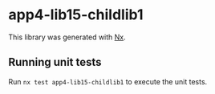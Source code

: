 # app4-lib15-childlib1

This library was generated with [Nx](https://nx.dev).

## Running unit tests

Run `nx test app4-lib15-childlib1` to execute the unit tests.
